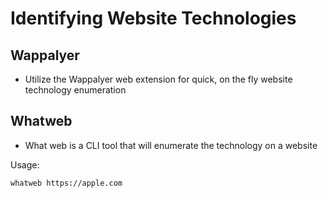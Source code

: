 # Identifying Website Technologies

## Wappalyer

* Utilize the Wappalyer web extension for quick, on the fly website technology enumeration

## Whatweb

* What web is a CLI tool that will enumerate the technology on a website

Usage:

```
whatweb https://apple.com
```
